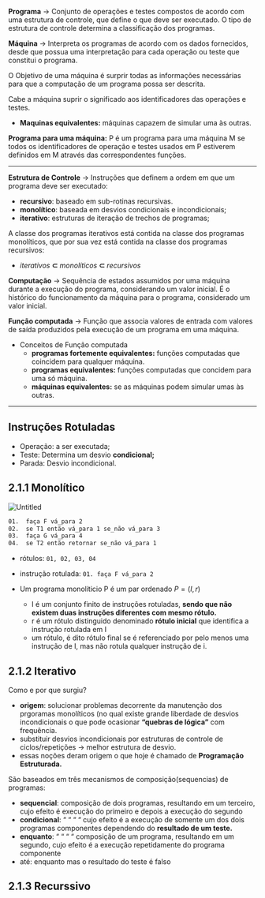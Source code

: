 **Programa** → Conjunto de operações e testes compostos de acordo com uma estrutura de controle, que define o que deve ser executado. O tipo de estrutura de controle determina a classificação dos programas.

**Máquina** → Interpreta os programas de acordo com os dados fornecidos, desde que possua uma interpretação para cada operação ou teste que constitui o programa.

O Objetivo de uma máquina é surprir todas as informações necessárias para que a computação de um programa possa ser descrita.

Cabe a máquina suprir o significado aos identificadores das operações e testes.

-   **Maquinas equivalentes:** máquinas capazem de simular uma às outras.

**Programa para uma máquina:** P é um programa para uma máquina M se todos os identificadores de operação e testes usados em P estiverem definidos em M através das correspondentes funções.

---

**Estrutura de Controle** → Instruções que definem a ordem em que um programa deve ser executado:

-   **recursivo**: baseado em sub-rotinas recursivas.
-   **monolítico**: baseada em desvios condicionais e incondicionais;
-   **iterativo**: estruturas de iteração de trechos de programas;

A classe dos programas iterativos está contida na classe dos programas monolíticos, que por sua vez está contida na classe dos programas recursivos:

-   _iterativos_ **⊂** _monolíticos_ **⊂** _recursivos_

**Computação** → Sequência de estados assumidos por uma máquina durante a execução do programa, considerando um valor inicial. É o histórico do funcionamento da máquina para o programa, considerado um valor inicial.

**Função computada** → Função que associa valores de entrada com valores de saída produzidos pela execução de um programa em uma máquina.

-   Conceitos de Função computada
    -   **programas fortemente equivalentes:** funções computadas que coincidem para qualquer máquina.
    -   **programas equivalentes:** funções computadas que concidem para uma só máquina.
    -   **máquinas equivalentes:** se as máquinas podem simular umas às outras.

---

## Instruções Rotuladas

-   Operação: a ser executada;
-   Teste: Determina um desvio **condicional;**
-   Parada: Desvio incondicional.

## 2.1.1 Monolítico

![Untitled](https://s3-us-west-2.amazonaws.com/secure.notion-static.com/fdbcfb23-61a5-44a3-9a30-df9887d4c2b3/Untitled.png)

```xml
01.  faça F vá_para 2
02.  se T1 então vá_para 1 se_não vá_para 3
03.  faça G vá_para 4
04.  se T2 então retornar se_não vá_para 1
```

-   rótulos: `01, 02, 03, 04`
    
-   instrução rotulada: `01. faça F vá_para 2`
    
-   Um programa monolíticio P é um par ordenado $P = (I,r)$
    
    -   I é um conjunto finito de instruções rotuladas, **sendo que não existem duas instruções diferentes com mesmo rótulo.**
    -   r é um rótulo distinguido denominado **rótulo inicial** que identifica a instrução rotulada em I
    -   um rótulo, é dito rótulo final se é referenciado por pelo menos uma instrução de I, mas não rotula qualquer instrução de i.

## 2.1.2 Iterativo

Como e por que surgiu?

-   **origem**: solucionar problemas decorrente da manutenção dos prgoramas monolíticos (no qual existe grande liberdade de desvios incondicionais o que pode ocasionar **“quebras de lógica”** com frequência.
-   substituir desvios incondicionais por estruturas de controle de ciclos/repetições → melhor estrutura de desvio.
-   essas noções deram origem o que hoje é chamado de **Programação Estruturada.**

São baseados em três mecanismos de composição(sequencias) de programas:

-   **sequencial**: composição de dois programas, resultando em um terceiro, cujo efeito é execução do primeiro e depois a execução do segundo
-   **condicional**: “ “ “ “ cujo efeito é a execução de somente um dos dois programas componentes dependendo do **resultado de um teste.**
-   **enquanto**: “ “ “ “ composição de um programa, resultando em um segundo, cujo efeito é a execução repetidamente do programa componente
-   até: enquanto mas o resultado do teste é falso

## 2.1.3 Recurssivo
